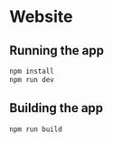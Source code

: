 # Website


## Running the app

```bash
npm install
npm run dev
```

## Building the app

```bash
npm run build
```